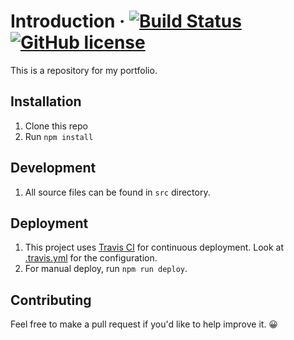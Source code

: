 # Introduction &middot; [![Build Status](https://app.travis-ci.com/nunulong/portfolios.svg?branch=master)](https://travis-ci.com/nunulong/portfolios) [![GitHub license](https://img.shields.io/badge/license-MIT-blue.svg)](https://github.com/nunulong/portfolios/blob/master/LICENSE)

This is a repository for my portfolio.

## Installation

1. Clone this repo
2. Run `npm install`

## Development

1. All source files can be found in `src` directory.

## Deployment

1. This project uses [Travis CI](https://travis-ci.com) for continuous deployment. Look at [.travis.yml](.travis.yml) for the configuration.
2. For manual deploy, run `npm run deploy`.

## Contributing

Feel free to make a pull request if you'd like to help improve it. 😀
